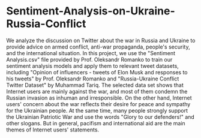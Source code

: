 # Sentiment-Analysis-on-Ukraine-Russia-Conflict
 We analyze the discussion on Twitter about the war in Russia and Ukraine to provide advice on armed conflict, anti-war propaganda, people's security, and the international situation. In this project, we use the "Sentiment Analysis.csv" file provided by Prof. Oleksandr Romanko to train our sentiment analysis models and apply them to relevant tweet datasets, including "Opinion of influencers - tweets of Elon Musk and responses to his tweets" by Prof. Oleksandr Romanko and "Russia-Ukraine Conflict Twitter Dataset" by Muhammad Tariq. The selected data set shows that Internet users are mainly against the war, and most of them condemn the Russian invasion as inhuman and irresponsible. On the other hand, Internet users' concern about the war reflects their desire for peace and sympathy for the Ukrainian people. At the same time, many people strongly support the Ukrainian Patriotic War and use the words "Glory to our defenders!" and other slogans. But in general, pacifism and international aid are the main themes of Internet users' statements.
